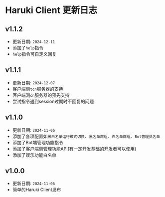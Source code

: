 # Haruki Client 更新日志

## v1.1.2
+ 更新日期: `2024-12-11`
+ 添加了`help`指令
+ `help`指令可自定义回复

## v1.1.1
+ 更新日期: `2024-12-07`
+ 客户端侧`tcn`服务器的支持
+ 客户端测`cn`服务器的预先支持
+ 尝试指令遇到session过期时不回复的问题

## v1.1.0
+ 更新日期: `2024-11-06`
+ 添加了各项配置如`黑白名单运行模式切换`、`黑名单群组`、`白名单群组`、`Bot管理员名单`
+ 添加了Bot端管理功能指令
+ 添加了客户端侧管理功能API(有一定开发基础的开发者可以使用)
+ 添加了娱乐功能白名单

## v1.0.0
+ 更新日期: `2024-11-06`
+ 简单的Haruki Client发布